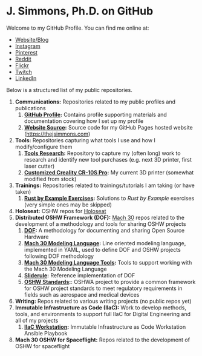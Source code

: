 # J. Simmons, Ph.D. on GitHub

Welcome to my GitHub Profile.  You can find me online at:

* [Website/Blog](https://thejsimmons.com)
* [Instagram](https://www.instagram.com/jedibfa/)
* [Pinterest](https://www.pinterest.com/jedibfa)
* [Reddit](https://www.reddit.com/user/jedibfa/)
* [Flickr](https://www.flickr.com/photos/jedibfa/)
* [Twitch](https://twitch.tv/jedibfa)
* [LinkedIn](https://www.linkedin.com/in/the-j-simmons/)

Below is a structured list of my public repositories.

1. **Communications:** Repositories related to my public profiles and publications
	1. **[GitHub Profile](https://github.com/j-simmons-phd/j-simmons-phd):** Contains profile supporting materials and documentation covering how I set up my profile
	1. **[Website Source](https://github.com/j-simmons-phd/j-simmons-phd.github.io):** Source code for my GitHub Pages hosted website (https://thejsimmons.com)
1. **Tools:** Repositories capturing what tools I use and how I modify/configure them
	1. **[Tools Research](https://github.com/j-simmons-phd/tools-research):** Repository to capture my (often long) work to research and identify new tool purchases (e.g. next 3D printer, first laser cutter)
	1. **[Customized Creality CR-10S Pro](https://github.com/j-simmons-phd/custom-cr-10s-pro):** My current 3D printer (somewhat modified from stock)
1. **Trainings:** Repositories related to trainings/tutorials I am taking (or have taken)
	1. **[Rust by Example Exercises](https://github.com/j-simmons-phd/rust-by-example-exercises):** Solutions to *Rust by Example* exercises (very simple ones may be skipped)
1. **Holoseat:** OSHW repos for [Holoseat](https://github.com/modelb-llc)
1. **Distributed OSHW Framework (DOF):** [Mach 30](https://github.com/Mach30) repos related to the development of a methodology and tools for sharing OSHW projects
	1. **[DOF](https://github.com/Mach30/dof):** A methodology for documenting and sharing Open Source Hardware
	1. **[Mach 30 Modeling Language](https://github.com/Mach30/m30ml):** Line oriented modeling language, implemented in YAML, used to define DOF and OSHW projects following DOF methodology
	1. **[Mach 30 Modeling Language Tools](https://github.com/Mach30/m30mlTools):** Tools to support working with the Mach 30 Modeling Language
	1. **[Sliderule](http://sliderule.io/):** Reference implementation of DOF
	1. **[OSHW Standards](https://github.com/oshwa/oshw-standards):**: OSHWA project to provide a common framework for OSHW project standards to meet regulatory requirements in fields such as aerospace and medical devices
1. **Writing:** Repos related to various writing projects (no public repos yet)
1. **Immutable Infrastructure as Code (IIaC):** Work to develop methods, tools, and environments to support full IIaC for Digital Engineering and all of my projects
	1. **[IIaC Workstation](https://github.com/j-simmons-phd/iiac-workstation):** Immutable Infrastructure as Code Workstation Ansible Playbook
1. **Mach 30 OSHW for Spaceflight:** Repos related to the development of OSHW for spaceflight
